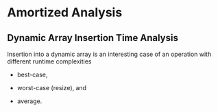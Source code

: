 # Amortized Analysis

## Dynamic Array Insertion Time Analysis

Insertion into a dynamic array is an interesting case of an operation with different runtime complexities

- best-case, 

- worst-case (resize), and 

- average.